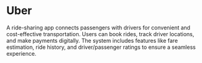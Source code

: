 # Uber
A ride-sharing app connects passengers with drivers for convenient and cost-effective transportation. Users can book rides, track driver locations, and make payments digitally. The  system includes features like fare estimation, ride history, and driver/passenger ratings to ensure a seamless experience. 
